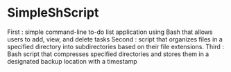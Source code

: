 # SimpleShScript

First : simple command-line to-do list application using Bash that allows users to add, view, and delete tasks
Second : script that organizes files in a specified directory into subdirectories based on their file extensions.
Third : Bash script that compresses specified directories and stores them in a designated backup location with a timestamp
